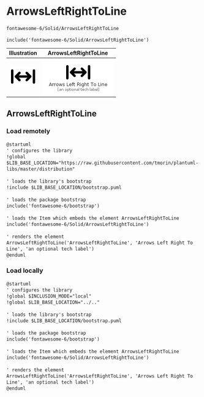 # ArrowsLeftRightToLine


```text
fontawesome-6/Solid/ArrowsLeftRightToLine
```

```text
include('fontawesome-6/Solid/ArrowsLeftRightToLine')
```



| Illustration | ArrowsLeftRightToLine |
| :---: | :---: |
| ![illustration for Illustration](../../fontawesome-6/Solid/ArrowsLeftRightToLine.png) | ![illustration for ArrowsLeftRightToLine](../../fontawesome-6/Solid/ArrowsLeftRightToLine.Local.png) |




## ArrowsLeftRightToLine

### Load remotely
```plantuml
@startuml
' configures the library
!global $LIB_BASE_LOCATION="https://raw.githubusercontent.com/tmorin/plantuml-libs/master/distribution"

' loads the library's bootstrap
!include $LIB_BASE_LOCATION/bootstrap.puml

' loads the package bootstrap
include('fontawesome-6/bootstrap')

' loads the Item which embeds the element ArrowsLeftRightToLine
include('fontawesome-6/Solid/ArrowsLeftRightToLine')

' renders the element
ArrowsLeftRightToLine('ArrowsLeftRightToLine', 'Arrows Left Right To Line', 'an optional tech label')
@enduml
```

### Load locally
```plantuml
@startuml
' configures the library
!global $INCLUSION_MODE="local"
!global $LIB_BASE_LOCATION="../.."

' loads the library's bootstrap
!include $LIB_BASE_LOCATION/bootstrap.puml

' loads the package bootstrap
include('fontawesome-6/bootstrap')

' loads the Item which embeds the element ArrowsLeftRightToLine
include('fontawesome-6/Solid/ArrowsLeftRightToLine')

' renders the element
ArrowsLeftRightToLine('ArrowsLeftRightToLine', 'Arrows Left Right To Line', 'an optional tech label')
@enduml
```

